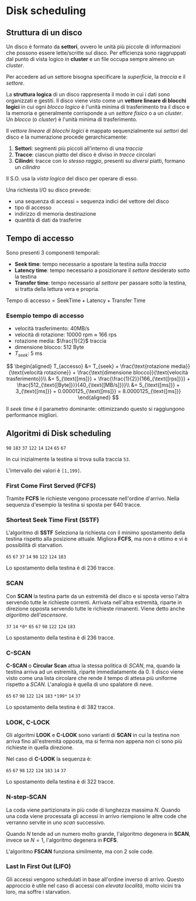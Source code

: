 # Disk scheduling

## Struttura di un disco

Un disco è formato da **settori**, ovvero le unità più piccole di informazioni che possono essere lette/scritte sul disco. Per efficienza sono raggruppati dal punto di vista logico in **cluster** e un file occupa sempre almeno un _cluster_.

Per accedere ad un settore bisogna specificare la _superficie_, la _traccia_ e il _settore_.

La **struttura logica** di un disco rappresenta il modo in cui i dati sono organizzati e gestiti. Il disco viene visto come un **vettore lineare di blocchi logici** in cui ogni _blocco logico_ è l'unità minima di trasferimento tra il disco e la memoria e generalmente corrisponde a un _settore fisico_ o a un _cluster_. Un _blocco_ (o _cluster_) è l'unità minima di trasferimento.

Il _vettore lineare di blocchi logici_ è mappato sequenzialmente sui _settori_ del disco e la numerazione procede gerarchicamente:

1. **Settori**: segmenti più piccoli all'interno di una _traccia_
2. **Tracce**: ciascun piatto del disco è diviso in _tracce_ circolari
3. **Cilindri**: tracce con lo _stesso raggio_, presenti su _diversi_ piatti, formano un _cilindro_

Il S.O. usa la _vista logica_ del disco per operare di esso.

Una richiesta I/O su disco prevede:

- una sequenza di accessi = sequenza indici del vettore del disco
- tipo di accesso
- indirizzo di memoria destinazione
- quantità di dati da trasferire

## Tempo di accesso

Sono presenti 3 componenti temporali:

- **Seek time**: tempo necessario a spostare la testina sulla _traccia_
- **Latency time**: tempo necessario a posizionare il _settore_ desiderato sotto la testina
- **Transfer time**: tempo necessario al _settore_ per passare sotto la testina, si tratta della lettura vera e propria.

$\text{Tempo di accesso}= \text{SeekTime} + \text{Latency} + \text{Transfer Time}$

### Esempio tempo di accesso

- velocità trasferimento: 40MB/s
- velocità di rotazione: 10000 rpm $\approx$ 166 rps
- rotazione media: $\frac{1}{2}$ traccia
- dimensione blocco: 512 Byte
- $T_{seek}$: 5 ms

$$
\begin{aligned}
    T_{accesso} &= T_{seek} + \frac{\text{rotazione media}}{\text{velocità rotazione}} + \frac{\text{dimensione blocco}}{\text{velocità trasferimento}}\\
    &= 5_{\text{[ms]}} + \frac{\frac{1}{2}}{166_{\text{[rps]}}} + \frac{512_{\text{[Byte]}}}{40_{\text{[MB/s]}}}\\
    &= 5_{\text{[ms]}} + 3_{\text{[ms]}} + 0.0000125_{\text{[ms]}} = 8.0000125_{\text{[ms]}}
\end{aligned}
$$

Il _seek time_ è il parametro dominante: ottimizzando questo si raggiungono performance migliori.

## Algoritmi di Disk scheduling


`98` `183` `37` `122` `14` `124` `65` `67`

In cui inizialmente la testina si trova sulla traccia `53`.

L'intervallo dei valori è `[1,199]`.

### First Come First Served (FCFS)

Tramite **FCFS** le richieste vengono processate nell'ordine d'arrivo. Nella sequenza d'esempio la testina si sposta per 640 tracce.

### Shortest Seek Time First (SSTF)

L'algoritmo di **SSTF** Seleziona la richiesta con il minimo spostamento della testina rispetto alla posizione attuale. Migliora **FCFS**, ma non è ottimo e vi è possibilità di starvation.

`65` `67` `37` `14` `98` `122` `124` `183`

Lo spostamento della testina è di 236 tracce.

### SCAN

Con **SCAN** la testina parte da un estremità del disco e si sposta verso l'altra servendo tutte le richieste correnti. Arrivata nell'altra estremità, riparte in direzione opposta servendo tutte le richieste rimanenti. Viene detto anche _algoritmo dell'ascensore_.

`37` `14` `*0*` `65` `67` `98` `122` `124` `183`

Lo spostamento della testina è di 236 tracce.

### C-SCAN

**C-SCAN** o **Circular Scan** attua la stessa politica di _SCAN_, ma, quando la testina arriva ad un estremità, riparte immediatamente da 0. Il disco viene visto come una lista circolare che rende il tempo di attesa più uniforme rispetto a _SCAN_. L'analogia è quella di uno spalatore di neve.

`65` `67` `98` `122` `124` `183` `*199*` `14` `37`

Lo spostamento della testina è di 382 tracce.

### LOOK, C-LOCK

Gli algoritmi **LOOK** e **C-LOOK** sono varianti di **SCAN** in cui la testina non arriva fino all'estremità opposta, ma si ferma non appena non ci sono più richieste in quella direzione.

Nel caso di **C-LOOK** la sequenza è:

`65` `67` `98` `122` `124` `183` `14` `37`

Lo spostamento della testina è di 322 tracce.

### N-step-SCAN

La coda viene partizionata in più code di lunghezza massima $N$. Quando una coda viene processata gli accessi in arrivo riempiono le altre code che verranno servite in uno _scan_ successivo.

Quando $N$ tende ad un numero molto grande, l'algoritmo degenera in **SCAN**, invece  se $N = 1$, l'algoritmo degenera in **FCFS**.

L'algoritmo **FSCAN** funziona similmente, ma con 2 sole code.

### Last In First Out (LIFO)

Gli accessi vengono schedulati in base all'ordine inverso di arrivo. Questo approccio è utile nel caso di accessi con _elevata località_, molto vicini tra loro, ma soffre i starvation.
